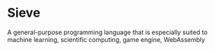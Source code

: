 # Sieve
A general-purpose programming language that is especially suited to machine learning, scientific computing, game engine, WebAssembly
